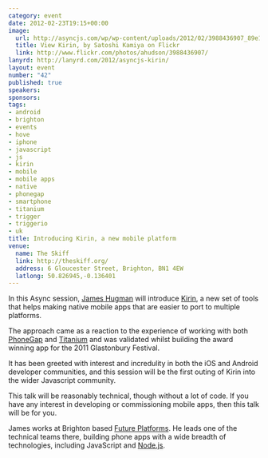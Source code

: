 ```yaml
--- 
category: event
date: 2012-02-23T19:15+00:00
image: 
  url: http://asyncjs.com/wp/wp-content/uploads/2012/02/3988436907_89e174e004_o.jpg
  title: View Kirin, by Satoshi Kamiya on Flickr
  link: http://www.flickr.com/photos/ahudson/3988436907/
lanyrd: http://lanyrd.com/2012/asyncjs-kirin/
layout: event
number: "42"
published: true
speakers: 
sponsors: 
tags: 
- android
- brighton
- events
- hove
- iphone
- javascript
- js
- kirin
- mobile
- mobile apps
- native
- phonegap
- smartphone
- titanium
- trigger
- triggerio
- uk
title: Introducing Kirin, a new mobile platform
venue: 
  name: The Skiff
  link: http://theskiff.org/
  address: 6 Gloucester Street, Brighton, BN1 4EW
  latlong: 50.826945,-0.136401
---
```


<p>
<span class="summary">In this Async session, <a href="http://twitter.com/jhugman">James Hugman</a> will introduce <a href="https://github.com/kirinjs/kirin">Kirin</a>, a new set of tools that helps making native mobile apps that are easier to port to multiple platforms.</span>
</p>

<p>The approach came as a reaction to the experience of working with both <a href="http://asyncjs.com/phonegap/">PhoneGap</a> and <a href="http://asyncjs.com/titanium/">Titanium</a> and was validated whilst building the award winning app for the 2011 Glastonbury Festival.</p>

<p>It has been greeted with interest and incredulity in both the iOS and Android developer communities, and this session will be the first outing of Kirin into the wider Javascript community.</p>

<p>This talk will be reasonably technical, though without a lot of code. If you have any interest in developing or commissioning mobile apps, then this talk will be for you.</p>

<p>James works at Brighton based <a href="http://www.futureplatforms.com">Future Platforms</a>. He leads one of the technical teams there, building phone apps with a wide breadth of technologies, including JavaScript and <a href="http://asyncjs.com/nodejs/">Node.js</a>.</p>

